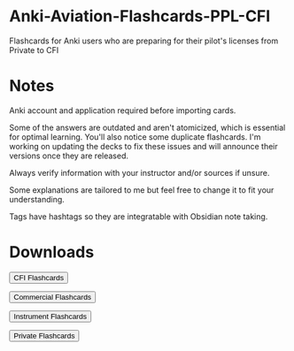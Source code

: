 # Anki-Aviation-Flashcards-PPL-CFI
Flashcards for Anki users who are preparing for their pilot's licenses from Private to CFI
# Notes
Anki account and application required before importing cards.

Some of the answers are outdated and aren't atomicized, which is essential for optimal learning. You'll also notice some duplicate flashcards. I'm working on updating the decks to fix these issues and will announce their versions once they are released. 

Always verify information with your instructor and/or sources if unsure.

Some explanations are tailored to me but feel free to change it to fit your understanding.

Tags have hashtags so they are integratable with Obsidian note taking.
# Downloads
<p>
<a href="https://github.com/mmngtb/Anki-Aviation-Flashcards-PPL-CFI/raw/refs/heads/main/CFI%20Flashcards.apkg" download>
  <button>CFI Flashcards</button>
</a>
</p>
<p>
<a href="https://github.com/mmngtb/Anki-Aviation-Flashcards-PPL-CFI/raw/refs/heads/main/Commercial%20Flashcards.apkg" download>
  <button>Commercial Flashcards</button>
</a>
</p>
<p>
<a href="https://github.com/mmngtb/Anki-Aviation-Flashcards-PPL-CFI/raw/refs/heads/main/Instrument%20Rating%20Flashcards.apkg" download>
  <button>Instrument Flashcards</button>
</a>
</p>
<p>
<a href="https://github.com/mmngtb/Anki-Aviation-Flashcards-PPL-CFI/raw/refs/heads/main/Private%20Pilot%20Flashcards.apkg" download>
  <button>Private Flashcards</button>
</a>
</p>


